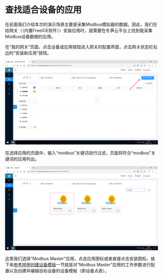 # 查找适合设备的应用

在前面我们介绍本次的演示场景主要是采集Modbus模拟器的数据。因此，我们在给网关（（内置FreeIOE软件））安装应用时，就需要在冬笋云平台上找到能采集Modbus设备数据的应用。

在“我的网关”页面，点击设备或应用按钮进入网关的配置界面，点击网关状态栏右边的“安装新应用”按钮。

![](imgs/2019-12-13-22-40-08.png)

在选择应用的页面中，输入“modbus”关键词进行过滤，页面将符合“modbus”关键词的应用列出。

![](imgs/2019-12-13-22-42-13.png)

这里我们选择“Modbus Master”应用，点击应用图标或者直接点击安装图标。接下来[参考样例创建设备模板](creat-templete.md)一节就是对“Modbus Master”应用的工作参数进行配置以及创建并编辑目标设备的设备模板（即设备点表）。
